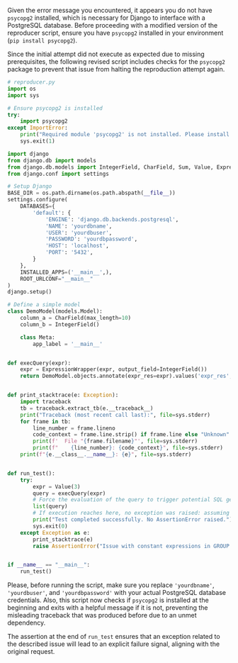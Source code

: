 Given the error message you encountered, it appears you do not have `psycopg2` installed, which is necessary for Django to interface with a PostgreSQL database. Before proceeding with a modified version of the reproducer script, ensure you have `psycopg2` installed in your environment (`pip install psycopg2`).

Since the initial attempt did not execute as expected due to missing prerequisites, the following revised script includes checks for the `psycopg2` package to prevent that issue from halting the reproduction attempt again.

```python
# reproducer.py
import os
import sys

# Ensure psycopg2 is installed
try:
    import psycopg2
except ImportError:
    print("Required module 'psycopg2' is not installed. Please install it by running 'pip install psycopg2'.")
    sys.exit(1)

import django
from django.db import models
from django.db.models import IntegerField, CharField, Sum, Value, ExpressionWrapper
from django.conf import settings

# Setup Django
BASE_DIR = os.path.dirname(os.path.abspath(__file__))
settings.configure(
    DATABASES={
        'default': {
            'ENGINE': 'django.db.backends.postgresql',
            'NAME': 'yourdbname',
            'USER': 'yourdbuser',
            'PASSWORD': 'yourdbpassword',
            'HOST': 'localhost',
            'PORT': '5432',
        }
    },
    INSTALLED_APPS=('__main__',),
    ROOT_URLCONF="__main__"
)
django.setup()

# Define a simple model
class DemoModel(models.Model):
    column_a = CharField(max_length=10)
    column_b = IntegerField()

    class Meta:
        app_label = '__main__'


def execQuery(expr):
    expr = ExpressionWrapper(expr, output_field=IntegerField())
    return DemoModel.objects.annotate(expr_res=expr).values('expr_res', 'column_a').annotate(sum=Sum('column_b'))


def print_stacktrace(e: Exception):
    import traceback
    tb = traceback.extract_tb(e.__traceback__)
    print("Traceback (most recent call last):", file=sys.stderr)
    for frame in tb:
        line_number = frame.lineno
        code_context = frame.line.strip() if frame.line else "Unknown"
        print(f'  File "{frame.filename}"', file=sys.stderr)
        print(f"    {line_number}: {code_context}", file=sys.stderr)
    print(f"{e.__class__.__name__}: {e}", file=sys.stderr)


def run_test():
    try:
        expr = Value(3)
        query = execQuery(expr)
        # Force the evaluation of the query to trigger potential SQL generation errors
        list(query)
        # If execution reaches here, no exception was raised: assuming issue is resolved
        print("Test completed successfully. No AssertionError raised.")
        sys.exit(0)
    except Exception as e:
        print_stacktrace(e)
        raise AssertionError("Issue with constant expressions in GROUP BY clause detected.") from e


if __name__ == "__main__":
    run_test()
```

Please, before running the script, make sure you replace `'yourdbname'`, `'yourdbuser'`, and `'yourdbpassword'` with your actual PostgreSQL database credentials. Also, this script now checks if `psycopg2` is installed at the beginning and exits with a helpful message if it is not, preventing the misleading traceback that was produced before due to an unmet dependency.

The assertion at the end of `run_test` ensures that an exception related to the described issue will lead to an explicit failure signal, aligning with the original request.
